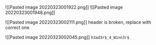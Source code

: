 ![[Pasted image 20220323001922.png]]
![[Pasted image 20220323001948.png]]

![[Pasted image 20220323002111.png]]
header is broken, replace with correct one



![[Pasted image 20220323002045.png]]
`h3ad3r$_4_W1nn3r$`